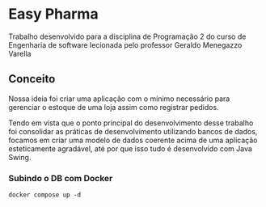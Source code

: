 # Easy Pharma

Trabalho desenvolvido para a disciplina de Programação 2 do curso de Engenharia de software lecionada pelo professor Geraldo Menegazzo Varella

## Conceito

Nossa ideia foi criar uma aplicação com o mínimo necessário para gerenciar o estoque de uma loja assim como registrar pedidos.

Tendo em vista que o ponto principal do desenvolvimento desse trabalho foi consolidar as práticas de
desenvolvimento utilizando bancos de dados, focamos em criar uma modelo de dados coerente acima de uma aplicação esteticamente 
agradável, até por que isso tudo é desenvolvido com Java Swing.

### Subindo o DB com Docker

```
docker compose up -d
```